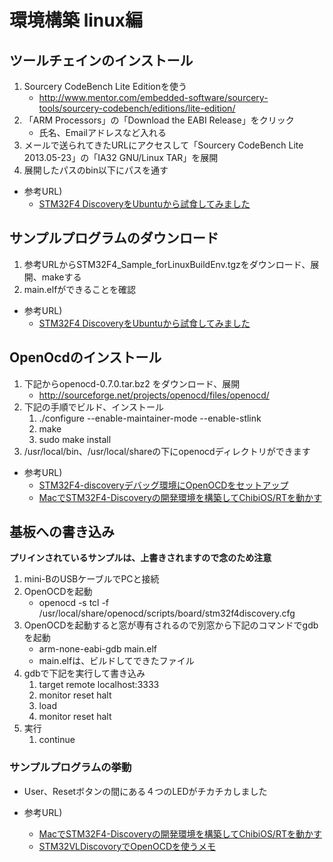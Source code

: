 # 環境構築 linux編

## ツールチェインのインストール

1. Sourcery CodeBench Lite Editionを使う
   * http://www.mentor.com/embedded-software/sourcery-tools/sourcery-codebench/editions/lite-edition/
1. 「ARM Processors」の「Download the EABI Release」をクリック
   * 氏名、Emailアドレスなど入れる
1. メールで送られてきたURLにアクセスして「Sourcery CodeBench Lite 2013.05-23」の「IA32 GNU/Linux TAR」を展開
1. 展開したパスのbin以下にパスを通す

* 参考URL)
   * [STM32F4 DiscoveryをUbuntuから試食してみました](http://projectc3.seesaa.net/article/283806921.html)

## サンプルプログラムのダウンロード
1. 参考URLからSTM32F4_Sample_forLinuxBuildEnv.tgzをダウンロード、展開、makeする
1. main.elfができることを確認

* 参考URL)
   * [STM32F4 DiscoveryをUbuntuから試食してみました](http://projectc3.seesaa.net/article/283806921.html)

## OpenOcdのインストール

1. 下記からopenocd-0.7.0.tar.bz2 をダウンロード、展開
   * http://sourceforge.net/projects/openocd/files/openocd/
1. 下記の手順でビルド、インストール
   1. ./configure --enable-maintainer-mode --enable-stlink
   1. make
   1. sudo make install
1. /usr/local/bin、/usr/local/shareの下にopenocdディレクトリができます

* 参考URL)
   * [STM32F4-discoveryデバッグ環境にOpenOCDをセットアップ](http://projectc3.seesaa.net/article/285823341.html)
   * [MacでSTM32F4-Discoveryの開発環境を構築してChibiOS/RTを動かす](http://strobo.hatenablog.com/entry/2013/06/30/155220)


## 基板への書き込み
**プリインされているサンプルは、上書きされますので念のため注意**

1. mini-BのUSBケーブルでPCと接続
1. OpenOCDを起動
   * openocd -s tcl -f /usr/local/share/openocd/scripts/board/stm32f4discovery.cfg
1. OpenOCDを起動すると窓が専有されるので別窓から下記のコマンドでgdbを起動
   * arm-none-eabi-gdb main.elf
   * main.elfは、ビルドしてできたファイル
1. gdbで下記を実行して書き込み
   1. target remote localhost:3333
   1. monitor reset halt
   1. load
   1. monitor reset halt
1. 実行
   1. continue

### サンプルプログラムの挙動
* User、Resetボタンの間にある４つのLEDがチカチカしました

* 参考URL)
   * [MacでSTM32F4-Discoveryの開発環境を構築してChibiOS/RTを動かす](http://strobo.hatenablog.com/entry/2013/06/30/155220)
   * [STM32VLDiscovoryでOpenOCDを使うメモ](http://www.shortplug.jp/profile/75/diaries/2940)

